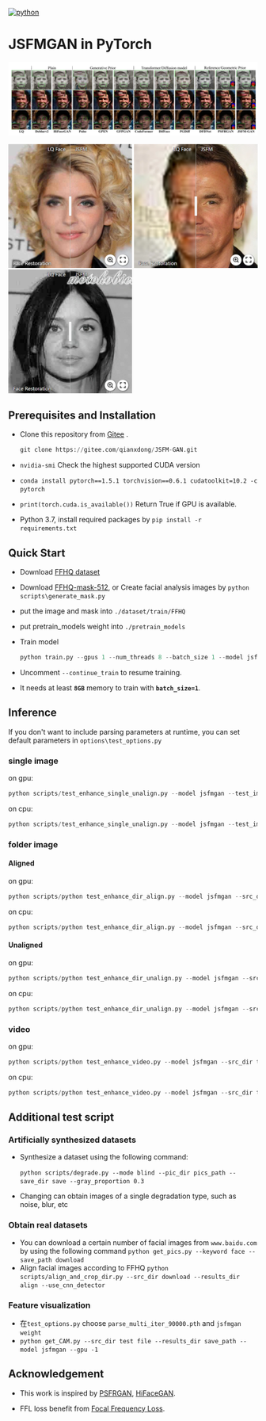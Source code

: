[![python](https://img.shields.io/badge/python-3.7+-blue.svg)](https://gitee.com/qianxdong/JSFM-GAN)
 
# JSFMGAN in PyTorch 

![](material/1-online.png)

[<img src="assets/FR1.png" height="250px"/>](https://imgsli.com/MzYwNzc3)
[<img src="assets/FR3.png" height="250px"/>](https://imgsli.com/MzYwNzcz)
[<img src="assets/FR2.png" height="250px"/>](https://imgsli.com/MzYwNzc2)


## Prerequisites and Installation
- Clone this repository from [Gitee](https://gitee.com/qianxdong/JSFM-GAN.git) .
    ```python
    git clone https://gitee.com/qianxdong/JSFM-GAN.git
    ```
- `nvidia-smi` Check the highest supported CUDA version

- `conda install pytorch==1.5.1 torchvision==0.6.1 cudatoolkit=10.2 -c pytorch`
- `print(torch.cuda.is_available())` Return True if GPU is available.
- Python 3.7, install required packages by `pip install -r requirements.txt`  

## Quick Start

- Download [FFHQ dataset](https://github.com/NVlabs/ffhq-dataset)
- Download [FFHQ-mask-512](https://gitee.com/link?target=https%3A%2F%2Fdrive.google.com%2Ffile%2Fd%2F1eQwO8hKcaluyCnxuZAp0eJVOdgMi30uA%2Fview%3Fusp%3Dsharing),
or Create facial analysis images by ```python scripts\generate_mask.py```

- put the image and mask into ```./dataset/train/FFHQ```

- put pretrain_models weight into ```./pretrain_models```

- Train model
    ```python
    python train.py --gpus 1 --num_threads 8 --batch_size 1 --model jsfmgan --name jsfm --gan_mode hinge --dataset ffhq --dataroot datasets/FFHQ  --srl
    ```
- Uncomment `--continue_train` to resume training.
- It needs at least **`8GB`** memory to train with **`batch_size=1`**. 

## Inference
If you don't want to include parsing parameters at runtime, you can set default parameters in ```options\test_options.py```
### single image
on gpu:
```python 
python scripts/test_enhance_single_unalign.py --model jsfmgan --test_img_path test.jpg --results_dir results --gpus 1
```
on cpu:
```python 
python scripts/test_enhance_single_unalign.py --model jsfmgan --test_img_path test.jpg --results_dir results --gpu -1 --num_threads 0
```
### folder image
#### Aligned
on gpu:
```python 
python scripts/python test_enhance_dir_align.py --model jsfmgan --src_dir testfile --results_dir ret --gpus 1
```
on cpu:
```python 
python scripts/python test_enhance_dir_align.py --model jsfmgan --src_dir testfile --results_dir ret --gpus -1 --num_threads 0
```
#### Unaligned

on gpu:
```python 
python scripts/python test_enhance_dir_unalign.py --model jsfmgan --src_dir testfile --results_dir ret --gpus 1
```
on cpu:
```python 
python scripts/python test_enhance_dir_unalign.py --model jsfmgan --src_dir testfile --results_dir ret --gpus -1 --num_threads 0
```

### video
on gpu:
```python 
python scripts/python test_enhance_video.py --model jsfmgan --src_dir testfile --results_dir ret --gpus 1 --num_threads 1
```
on cpu:
```python 
python scripts/python test_enhance_video.py --model jsfmgan --src_dir testfile --results_dir ret --gpus -1 --num_threads 0
```

## Additional test script
### Artificially synthesized datasets
- Synthesize a dataset using the following command:

   ```python scripts/degrade.py --mode blind --pic_dir pics_path --save_dir save --gray_proportion 0.3 ```
- Changing can obtain images of a single degradation type, such as noise, blur, etc

### Obtain real datasets
- You can download a certain number of facial images from `www.baidu.com` by using the following command
   ```python get_pics.py --keyword face --save_path download```
- Align facial images according to FFHQ
```python scripts/align_and_crop_dir.py --src_dir download --results_dir align --use_cnn_detector```

### Feature visualization
- 在`test_options.py` choose `parse_multi_iter_90000.pth` and `jsfmgan weight`
- ```python get_CAM.py --src_dir test file --results_dir save_path --model jsfmgan --gpu -1```

## Acknowledgement

- This work is inspired by [PSFRGAN](https://gitee.com/zhangzexu/PSFRGAN.git), [HiFaceGAN](https://github.com/Lotayou/Face-Renovation). 

- FFL loss benefit from [Focal Frequency Loss](https://github.com/EndlessSora/focal-frequency-loss).
